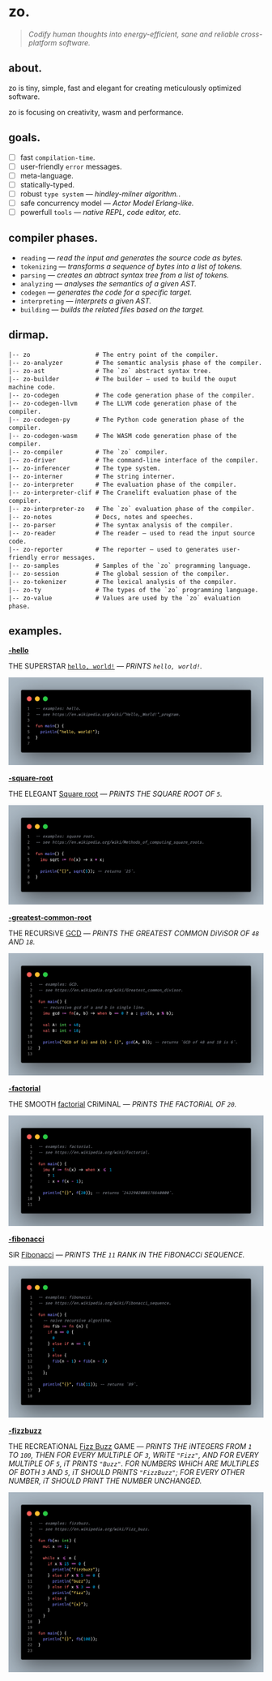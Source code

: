 # zo.

> *Codify human thoughts into energy-efficient, sane and reliable cross-platform software.*

## about.

zo is tiny, simple, fast and elegant for creating meticulously optimized software.    

zo is focusing on creativity, wasm and performance.

## goals.

- [ ] fast `compilation-time`.
- [ ] user-friendly `error` messages.
- [ ] meta-language.
- [ ] statically-typed.
- [ ] robust `type system` — *hindley-milner algorithm.*.
- [ ] safe concurrency model — *Actor Model Erlang-like.*
- [ ] powerfull `tools` — *native REPL, code editor, etc.*

## compiler phases.

- `reading` — *read the input and generates the source code as bytes.*
- `tokenizing` — *transforms a sequence of bytes into a list of tokens.*
- `parsing` — *creates an abtract syntax tree from a list of tokens.*
- `analyzing` — *analyses the semantics of a given AST.*
- `codegen` — *generates the code for a specific target.*
- `interpreting` — *interprets a given AST.*
- `building` — *builds the related files based on the target.*

## dirmap.

```
|-- zo                  # The entry point of the compiler.
|-- zo-analyzer         # The semantic analysis phase of the compiler.
|-- zo-ast              # The `zo` abstract syntax tree.
|-- zo-builder          # The builder — used to build the ouput machine code.
|-- zo-codegen          # The code generation phase of the compiler.
|-- zo-codegen-llvm     # The LLVM code generation phase of the compiler.
|-- zo-codegen-py       # The Python code generation phase of the compiler.
|-- zo-codegen-wasm     # The WASM code generation phase of the compiler.
|-- zo-compiler         # The `zo` compiler.
|-- zo-driver           # The command-line interface of the compiler.
|-- zo-inferencer       # The type system.
|-- zo-interner         # The string interner.
|-- zo-interpreter      # The evaluation phase of the compiler.
|-- zo-interpreter-clif # The Cranelift evaluation phase of the compiler.
|-- zo-interpreter-zo   # The `zo` evaluation phase of the compiler.
|-- zo-notes            # Docs, notes and speeches.
|-- zo-parser           # The syntax analysis of the compiler.
|-- zo-reader           # The reader — used to read the input source code.
|-- zo-reporter         # The reporter — used to generates user-friendly error messages.
|-- zo-samples          # Samples of the `zo` programming language.
|-- zo-session          # The global session of the compiler.
|-- zo-tokenizer        # The lexical analysis of the compiler.
|-- zo-ty               # The types of the `zo` programming language.
|-- zo-value            # Values are used by the `zo` evaluation phase.
```

## examples.

**[-hello](./zo-samples/examples/hello.zo)**

THE SUPERSTAR [`hello, world!`](https://en.wikipedia.org/wiki/%22Hello,_World!%22_program) — *PRiNTS `hello, world!`.*

![hello](./zo-notes/preview/preview-zo-hello.png)

**[-square-root](./zo-samples/examples/square-root.zo)**

THE ELEGANT [Square root](https://en.wikipedia.org/wiki/Square_root) — *PRiNTS THE SQUARE ROOT OF `5`.*

![square-root](./zo-notes/preview/preview-zo-square-root.png)

**[-greatest-common-root](./zo-samples/examples/greatest-common-root.zo)**

THE RECURSiVE [GCD](https://en.wikipedia.org/wiki/Greatest_common_divisor) — *PRiNTS THE GREATEST COMMON DiViSOR OF `48` AND `18`.*

![greatest-common-divisor](./zo-notes/preview/preview-zo-greatest-common-divisor.png)

**[-factorial](./zo-samples/examples/factorial.zo)**

THE SMOOTH [factorial](https://en.wikipedia.org/wiki/Square_root) CRiMiNAL — *PRiNTS THE FACTORiAL OF `20`.*

![factorial](./zo-notes/preview/preview-zo-factorial.png)

**[-fibonacci](./zo-samples/examples/fibonacci.zo)**

SiR [Fibonacci](https://en.wikipedia.org/wiki/Fibonacci_sequence) — *PRiNTS THE `11` RANK iN THE FiBONACCi SEQUENCE.*

![fibonacci](./zo-notes/preview/preview-zo-fibonacci.png)

**[-fizzbuzz](./zo-samples/examples/fizzbuzz.zo)**

THE RECREATiONAL [Fizz Buzz](https://en.wikipedia.org/wiki/Fizz_buzz) GAME — *PRiNTS THE iNTEGERS FROM `1` TO `100`, THEN FOR EVERY MULTiPLE OF `3`, WRiTE `"Fizz"`, AND FOR EVERY MULTiPLE OF `5`, iT PRiNTS `"Buzz"`. FOR NUMBERS WHiCH ARE MULTiPLES OF BOTH `3` AND `5`, iT SHOULD PRiNTS `"FizzBuzz"`; FOR EVERY OTHER NUMBER, iT SHOULD PRiNT THE NUMBER UNCHANGED.*

![fizzbuzz](./zo-notes/preview/preview-zo-fizzbuzz.png)
